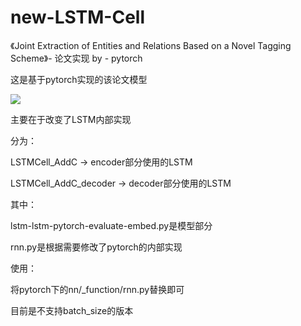# new-LSTM-Cell
《Joint Extraction of Entities and Relations Based on a Novel Tagging Scheme》-  论文实现 by - pytorch 


这是基于pytorch实现的该论文模型

<img src="https://github.com/huyingxi/new-LSTM-Cell/blob/master/WechatIMG92.jpg" />

主要在于改变了LSTM内部实现


分为：

LSTMCell_AddC             ->     encoder部分使用的LSTM

LSTMCell_AddC_decoder     ->     decoder部分使用的LSTM


其中：

lstm-lstm-pytorch-evaluate-embed.py是模型部分

rnn.py是根据需要修改了pytorch的内部实现


使用：

将pytorch下的nn/_function/rnn.py替换即可


目前是不支持batch_size的版本

